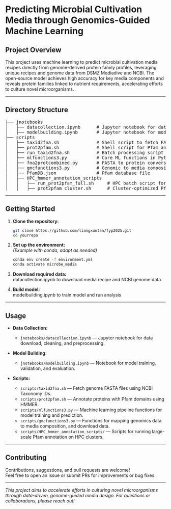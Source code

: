 # Predicting Microbial Cultivation Media through Genomics-Guided Machine Learning

## Project Overview

This project uses machine learning to predict microbial cultivation media recipes directly from genome-derived protein family profiles, leveraging unique recipes and genome data from DSMZ Mediadive and NCBI. The open-source model achieves high accuracy for key media components and reveals protein families linked to nutrient requirements, accelerating efforts to culture novel microorganisms.

---

## Directory Structure

<pre>
├── jnotebooks
│   ├── datacollection.ipynb      # Jupyter notebook for data collection
│   ├── modelbuilding.ipynb       # Jupyter notebook for model development
├── scripts
│   ├── taxid2fna.sh              # Shell script to fetch FASTA from taxids
│   ├── prot2pfam.sh              # Shell script for Pfam annotation
│   ├── run_taxid2fna.sh          # Batch processing script
│   ├── mlfunctions3.py           # Core ML functions in Python
│   ├── fna2protcombined.py       # FASTA to protein conversion
│   ├── gmcfunctions3.py          # Genomic to media composition functions
│   ├── PfamDB.json               # Pfam database file
│   ├── HPC_hmmer_annotation_scripts
│   │   ├── run_prot2pfam_full.sh     # HPC batch script for Pfam annotation
│   │   ├── prot2pfam_cluster.sh      # Cluster-optimized Pfam annotation
</pre>

---

## Getting Started

1. **Clone the repository:**
    ```bash
    git clone https://github.com/liangxuntan/fyp2025.git
    cd yourrepo
    ```

2. **Set up the environment:**  
   *(Example with conda, adapt as needed)*
   ```bash
   conda env create -f environment.yml
   conda activate microbe_media

3. **Download required data:**  
   datacollection.ipynb to download media recipe and NCBI genome data

4. **Build model:**  
   modelbuilding.ipynb to train model and run analysis

---

## Usage

- **Data Collection:**  
    - `jnotebooks/datacollection.ipynb` — Jupyter notebook for data download, cleaning, and preprocessing.

- **Model Building:**  
    - `jnotebooks/modelbuilding.ipynb` — Notebook for model training, validation, and evaluation.

- **Scripts:**  
    - `scripts/taxid2fna.sh` — Fetch genome FASTA files using NCBI Taxonomy IDs.
    - `scripts/prot2pfam.sh` — Annotate proteins with Pfam domains using HMMER.
    - `scripts/mlfunctions3.py` — Machine learning pipeline functions for model training and prediction.
    - `scripts/gmcfunctions3.py` — Functions for mapping genomics data to media composition, and download data.
    - `scripts/HPC_hmmer_annotation_scripts/` — Scripts for running large-scale Pfam annotation on HPC clusters.

---

## Contributing

Contributions, suggestions, and pull requests are welcome!  
Feel free to open an issue or submit PRs for improvements or bug fixes.

---


*This project aims to accelerate efforts in culturing novel microorganisms through data-driven, genome-guided media design. For questions or collaborations, please reach out!*
